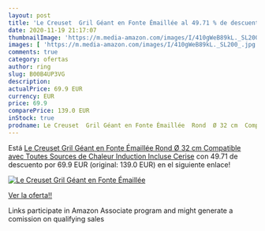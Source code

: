 ```yaml
---
layout: post
title: 'Le Creuset  Gril Géant en Fonte Émaillée al 49.71 % de descuento'
date: 2020-11-19 21:17:07
thumbnailImage: 'https://m.media-amazon.com/images/I/410gWeB89kL._SL200_.jpg'
images: [ 'https://m.media-amazon.com/images/I/410gWeB89kL._SL200_.jpg' ]
comments: true
category: ofertas
author: ring
slug: B00B4UP3VG
description:
actualPrice: 69.9 EUR
currency: EUR
price: 69.9
comparePrice: 139.0 EUR
inStock: true
prodname: Le Creuset  Gril Géant en Fonte Émaillée  Rond  Ø 32 cm  Compatible avec Toutes Sources de Chaleur  Induction Incluse   Cerise
---
```


Está [Le Creuset  Gril Géant en Fonte Émaillée  Rond  Ø 32 cm  Compatible avec Toutes Sources de Chaleur  Induction Incluse   Cerise](https://www.amazon.fr/dp/B00B4UP3VG/?tag=tolees0d-21) con 49.71 de descuento por 69.9 EUR (original: 139.0 EUR) en el siguiente enlace!

[![Le Creuset  Gril Géant en Fonte Émaillée](https://m.media-amazon.com/images/I/410gWeB89kL._SL200_.jpg)](https://www.amazon.fr/dp/B00B4UP3VG/?tag=tolees0d-21)

[Ver la oferta!!](https://www.amazon.fr/dp/B00B4UP3VG/?tag=tolees0d-21)

Links participate in Amazon Associate program and might generate a comission on qualifying sales


